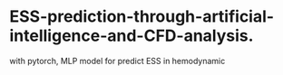 # ESS-prediction-through-artificial-intelligence-and-CFD-analysis.
with pytorch, MLP model for predict ESS in hemodynamic
